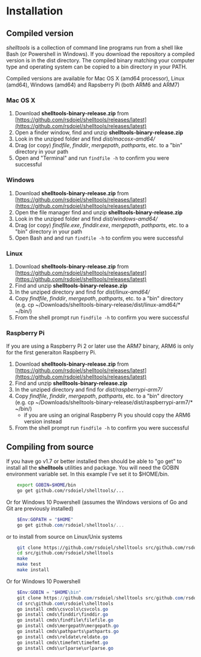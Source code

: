 
# Installation

## Compiled version

*shelltools* is a collection of command line programs run from a shell like Bash (or Powershell in Windows). If you download the repository a compiled version is in the dist directory. The compiled binary matching your computer type and operating system can be copied to a bin directory in your PATH.

Compiled versions are available for Mac OS X (amd64 processor), Linux (amd64), Windows (amd64) and Rapsberry Pi (both ARM6 and ARM7)

### Mac OS X

1. Download **shelltools-binary-release.zip** from [https://github.com/rsdoiel/shelltools/releases/latest](https://github.com/rsdoiel/shelltools/releases/latest)
2. Open a finder window, find and unzip **shelltools-binary-release.zip**
3. Look in the unziped folder and find *dist/macosx-amd64/*
4. Drag (or copy) *findfile*, *finddir*, *mergepath*, *pathparts*, etc. to a "bin" directory in your path
5. Open and "Terminal" and run `findfile -h` to confirm you were successful

### Windows

1. Download **shelltools-binary-release.zip** from [https://github.com/rsdoiel/shelltools/releases/latest](https://github.com/rsdoiel/shelltools/releases/latest)
2. Open the file manager find and unzip **shelltools-binary-release.zip**
3. Look in the unziped folder and find *dist/windows-amd64/*
4. Drag (or copy) *findfile.exe*, *finddir.exe*, *mergepath*, *pathparts*, etc. to a "bin" directory in your path
5. Open Bash and and run `findfile -h` to confirm you were successful

### Linux

1. Download **shelltools-binary-release.zip** from [https://github.com/rsdoiel/shelltools/releases/latest](https://github.com/rsdoiel/shelltools/releases/latest)
2. Find and unzip **shelltools-binary-release.zip**
3. In the unziped directory and find for *dist/linux-amd64/*
4. Copy *findfile*, *finddir*, *mergepath*, *pathparts*, etc. to a "bin" directory (e.g. cp ~/Downloads/shelltools-binary-release/dist/linux-amd64/\* ~/bin/)
5. From the shell prompt run `findfile -h` to confirm you were successful

### Raspberry Pi

If you are using a Raspberry Pi 2 or later use the ARM7 binary, ARM6 is only for the first generaiton Raspberry Pi.

1. Download **shelltools-binary-release.zip** from [https://github.com/rsdoiel/shelltools/releases/latest](https://github.com/rsdoiel/shelltools/releases/latest)
2. Find and unzip **shelltools-binary-release.zip**
3. In the unziped directory and find for *dist/raspberrypi-arm7/*
4. Copy *findfile*, *finddir*, *mergepath*, *pathparts*, etc. to a "bin" directory (e.g. cp ~/Downloads/shelltools-binary-release/dist/raspberrypi-arm7/\* ~/bin/)
    + if you are using an original Raspberry Pi you should copy the ARM6 version instead
5. From the shell prompt run `findfile -h` to confirm you were successful


## Compiling from source

If you have go v1.7 or better installed then should be able to "go get" to install all the **shelltools** utilities and
package. You will need the GOBIN environment variable set. In this example I've set it to $HOME/bin.

```bash
    export GOBIN=$HOME/bin
    go get github.com/rsdoiel/shelltools/...
```

Or for Windows 10 Powershell (assumes the Windows versions of Go and Git are previously installed)


```powershell
    $Env:GOPATH = "$HOME"
    go get github.com/rsdoiel/shelltools/...
```

or to install from source on Linux/Unix systems

```bash
    git clone https://github.com/rsdoiel/shelltools src/github.com/rsdoiel/shelltools
    cd src/github.com/rsdoiel/shelltools
    make
    make test
    make install
```

Or for Windows 10 Powershell

```powershell
    $Env:GOBIN = "$HOME\bin"
    git clone https://github.com/rsdoiel/shelltools src/github.com/rsdoiel/shelltools
    cd src\github.com\rsdoiel\shelltools
    go install cmds\csvcols\csvcols.go
    go install cmds\finddir\finddir.go
    go install cmds\findfile\filefile.go
    go install cmds\mergepath\mergepath.go
    go install cmds\pathparts\pathparts.go
    go install cmds\reldate\reldate.go
    go install cmds\timefmt\timefmt.go
    go install cmds\urlparse\urlparse.go
```


